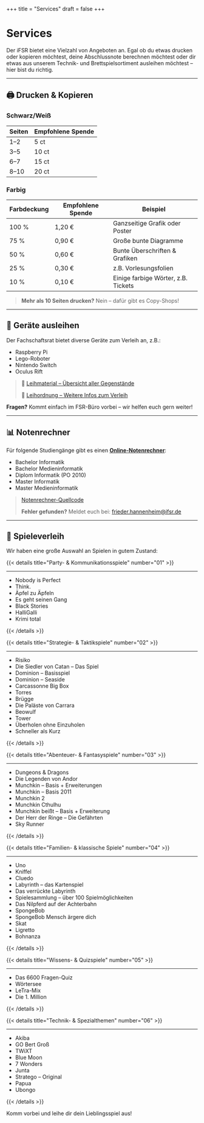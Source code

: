 +++
title = "Services"
draft = false
+++

# Services

Der iFSR bietet eine Vielzahl von Angeboten an. Egal ob du etwas drucken oder kopieren möchtest, deine Abschlussnote berechnen möchtest oder dir etwas aus unserem Technik- und Brettspielsortiment ausleihen möchtest – hier bist du richtig.

---

## 🖨️ Drucken & Kopieren

### Schwarz/Weiß

| Seiten | Empfohlene Spende |
|--------|-------------------|
| 1–2    | 5 ct              |
| 3–5    | 10 ct             |
| 6–7    | 15 ct             |
| 8–10   | 20 ct             |

### Farbig

| Farbdeckung | Empfohlene Spende | Beispiel                            |
|-------------|-------------------|-------------------------------------|
| 100 %       | 1,20 €            | Ganzseitige Grafik oder Poster      |
| 75 %        | 0,90 €            | Große bunte Diagramme               |
| 50 %        | 0,60 €            | Bunte Überschriften & Grafiken      |
| 25 %        | 0,30 €            | z.B. Vorlesungsfolien               |
| 10 %        | 0,10 €            | Einige farbige Wörter, z.B. Tickets |

> **Mehr als 10 Seiten drucken?** Nein – dafür gibt es Copy-Shops!

---

## 🔌 Geräte ausleihen

Der Fachschaftsrat bietet diverse Geräte zum Verleih an, z.B.:

- Raspberry Pi
- Lego-Roboter
- Nintendo Switch
- Oculus Rift

> 📄 [Leihmaterial – Übersicht aller Gegenstände](/other/leihmaterial.pdf)
> 
> 📄 [Leihordnung – Weitere Infos zum Verleih](/other/leihordnung.pdf)

**Fragen?** Kommt einfach im FSR-Büro vorbei – wir helfen euch gern weiter!

---

## 📊 Notenrechner

Für folgende Studiengänge gibt es einen [**Online-Notenrechner**](https://notenrechner.ifsr.de/):

- Bachelor Informatik
- Bachelor Medieninformatik
- Diplom Informatik (PO 2010)
- Master Informatik
- Master Medieninformatik

> [Notenrechner-Quellcode](https://git.ifsr.de/frieder.hannenheim/notenrechner)
> 
> **Fehler gefunden?** Meldet euch bei: [frieder.hannenheim@ifsr.de](mailto:frieder.hannenheim@ifsr.de)

---

## 🎲 Spieleverleih

Wir haben eine große Auswahl an Spielen in gutem Zustand:

{{< details
title="Party- & Kommunikationsspiele"
number="01" >}}

---

- Nobody is Perfect
- Think.
- Äpfel zu Äpfeln
- Es geht seinen Gang
- Black Stories
- HalliGalli
- Krimi total

{{< /details >}}

{{< details
title="Strategie- & Taktikspiele"
number="02" >}}

---

- Risiko
- Die Siedler von Catan – Das Spiel
- Dominion – Basisspiel
- Dominion – Seaside
- Carcassonne Big Box
- Torres
- Brügge
- Die Paläste von Carrara
- Beowulf
- Tower
- Überholen ohne Einzuholen
- Schneller als Kurz

{{< /details >}}

{{< details
title="Abenteuer- & Fantasyspiele"
number="03" >}}

---

- Dungeons & Dragons
- Die Legenden von Andor
- Munchkin – Basis + Erweiterungen
- Munchkin – Basis 2011
- Munchkin 2
- Munchkin Cthulhu
- Munchkin beißt – Basis + Erweiterung
- Der Herr der Ringe – Die Gefährten
- Sky Runner

{{< /details >}}

{{< details
title="Familien- & klassische Spiele"
number="04" >}}

---

- Uno
- Kniffel
- Cluedo
- Labyrinth – das Kartenspiel
- Das verrückte Labyrinth
- Spielesammlung – über 100 Spielmöglichkeiten
- Das Nilpferd auf der Achterbahn
- SpongeBob
- SpongeBob Mensch ärgere dich
- Skat
- Ligretto
- Bohnanza

{{< /details >}}

{{< details
title="Wissens- & Quizspiele"
number="05" >}}

---

- Das 6600 Fragen-Quiz
- Wörtersee
- LeTra-Mix
- Die 1. Million

{{< /details >}}

{{< details
title="Technik- & Spezialthemen"
number="06" >}}

---

- Akiba
- GO Bert Groß
- TWiXT
- Blue Moon
- 7 Wonders
- Junta
- Stratego – Original
- Papua
- Ubongo

{{< /details >}}

Komm vorbei und leihe dir dein Lieblingsspiel aus!
